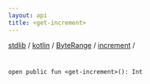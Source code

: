 ```yaml
---
layout: api
title: <get-increment>
---
```

[stdlib](../../../index.md) / [kotlin](../../index.md) / [ByteRange](../index.md) / [increment](index.md) / [<get-increment>](_get-increment_.md)

# <get-increment>

```
open public fun <get-increment>(): Int
```
